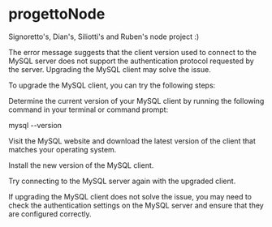 # progettoNode

Signoretto's, Dian's, Siliotti's and Ruben's node project :)

The error message suggests that the client version used to connect to the MySQL server does not support the authentication protocol requested by the server. Upgrading the MySQL client may solve the issue.

To upgrade the MySQL client, you can try the following steps:

Determine the current version of your MySQL client by running the following command in your terminal or command prompt:

mysql --version

Visit the MySQL website and download the latest version of the client that matches your operating system.

Install the new version of the MySQL client.

Try connecting to the MySQL server again with the upgraded client.

If upgrading the MySQL client does not solve the issue, you may need to check the authentication settings on the MySQL server and ensure that they are configured correctly.
